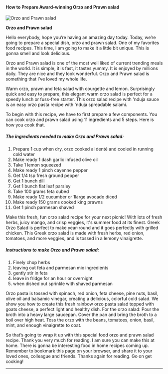             

#### How to Prepare Award-winning Orzo and Prawn salad

![Orzo and Prawn salad](https://img-global.cpcdn.com/recipes/47520808/751x532cq70/orzo-and-prawn-salad-recipe-main-photo.jpg)

**Orzo and Prawn salad**

Hello everybody, hope you’re having an amazing day today. Today, we’re going to prepare a special dish, orzo and prawn salad. One of my favorites food recipes. This time, I am going to make it a little bit unique. This is gonna smell and look delicious.

Orzo and Prawn salad is one of the most well liked of current trending meals in the world. It is simple, it is fast, it tastes yummy. It is enjoyed by millions daily. They are nice and they look wonderful. Orzo and Prawn salad is something that I’ve loved my whole life.

Warm orzo, prawn and feta salad with courgette and lemon. Surprisingly quick and easy to prepare, this elegant warm orzo salad is perfect for a speedy lunch or fuss-free starter. This orzo salad recipe with 'nduja sauce is an easy orzo pasta recipe with 'nduja spreadable salami.

To begin with this recipe, we have to first prepare a few components. You can cook orzo and prawn salad using 11 ingredients and 5 steps. Here is how you cook that.

##### The ingredients needed to make Orzo and Prawn salad:

1.  Prepare 1 cup when dry, orzo cooked al denté and cooled in running cold water
2.  Make ready 1 dash garlic infused olive oil
3.  Take 1 lemon squeezed
4.  Make ready 1 pinch cayenne pepper
5.  Get 1/4 tsp fresh ground pepper
6.  Get 1 bunch dill
7.  Get 1 bunch flat leaf parsley
8.  Take 100 grams feta cubed
9.  Make ready 1/2 cucumber or 1large avocado diced
10.  Make ready 150 grams cooked king prawns
11.  Get 1 pinch parmesan shaved

Make this fresh, fun orzo salad recipe for your next picnic! With lots of fresh herbs, juicy mango, and crisp veggies, it's summer food at its finest. Greek Orzo Salad is perfect to make year-round and it goes perfectly with grilled chicken. This Greek orzo salad is made with fresh herbs, red onion, tomatoes, and more veggies, and is tossed in a lemony vinaigrette.

##### Instructions to make Orzo and Prawn salad:

1.  Finely chop herbs
2.  leaving out feta and parmesan mix ingredients
3.  gently stir in feta
4.  leave in fridge for an hour or overnight
5.  when dished out sprinkle with shaved parmesan

Orzo pasta is tossed with spinach, red onion, feta cheese, pine nuts, basil, olive oil and balsamic vinegar, creating a delicious, colorful cold salad. We show you how to create this fresh rainbow orzo pasta salad topped with goats cheese, a perfect light and healthy dish. For the orzo salad: Pour the broth into a heavy large saucepan. Cover the pan and bring the broth to a boil over high heat. Toss the orzo with the beans, tomatoes, onion, basil, mint, and enough vinaigrette to coat.

So that’s going to wrap it up with this special food orzo and prawn salad recipe. Thank you very much for reading. I am sure you can make this at home. There is gonna be interesting food in home recipes coming up. Remember to bookmark this page on your browser, and share it to your loved ones, colleague and friends. Thanks again for reading. Go on get cooking!

* * *